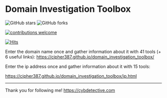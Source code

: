<h1>Domain Investigation Toolbox</h1>



<img alt="GitHub stars" src="https://img.shields.io/github/stars/cipher387/domain_investigation_toolbox">
 
<img alt="GitHub forks" src="https://img.shields.io/github/forks/cipher387/domain_investigation_toolbox">

[![contributions welcome](https://img.shields.io/badge/contributions-welcome-brightgreen.svg?style=flat)](https://github.com/dwyl/esta/issues)
    <p align="center">
    
   
   
[![Hits](https://hits.seeyoufarm.com/api/count/incr/badge.svg?url=https%3A%2F%2Fgithub.com%2Fcipher387%2Fdomain_investigation_toolbox&count_bg=%2379C83D&title_bg=%23555555&icon=&icon_color=%23E7E7E7&title=hits&edge_flat=false)](https://hits.seeyoufarm.com)
    
Enter the domain name once and gather information about it with 41 tools (+ 6 useful links):
https://cipher387.github.io/domain_investigation_toolbox/

Enter the ip address once and gather information about it with 15 tools:

https://cipher387.github.io/domain_investigation_toolbox/ip.html


<hr>


Thank you for following me! https://cybdetective.com
